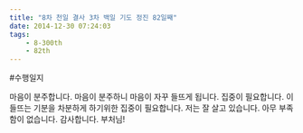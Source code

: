 ```yaml
---
title: "8차 천일 결사 3차 백일 기도 정진 82일째"
date: 2014-12-30 07:24:03
tags:
    - 8-300th
    - 82th
---
```


#수행일지

마음이 분주합니다. 마음이 분주하니 마음이 자꾸 들뜨게 됩니다. 집중이 필요합니다. 이 들뜨는 기분을 차분하게 하기위한 집중이 필요합니다. 저는 잘 살고 있습니다. 아무 부족함이 없습니다. 감사합니다. 부처님!
